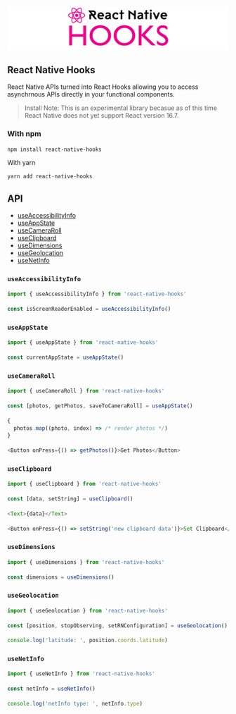 ![React Native Hooks](reactnativehooks.jpg)

## React Native Hooks
React Native APIs turned into React Hooks allowing you to access asynchrnous APIs directly in your functional components.

> Install
Note: This is an experimental library becasue as of this time React Native does not yet support React version 16.7.

### With npm

```sh
npm install react-native-hooks
```

With yarn
```sh
yarn add react-native-hooks
```

## API
- [useAccessibilityInfo]()
- [useAppState]()
- [useCameraRoll]()
- [useClipboard]()
- [useDimensions]()
- [useGeolocation]()
- [useNetInfo]()


### `useAccessibilityInfo`

```js
import { useAccessibilityInfo } from 'react-native-hooks'

const isScreenReaderEnabled = useAccessibilityInfo()
```

### `useAppState`

```js
import { useAppState } from 'react-native-hooks'

const currentAppState = useAppState()
```

### `useCameraRoll`

```js
import { useCameraRoll } from 'react-native-hooks'

const [photos, getPhotos, saveToCameraRoll] = useAppState()

{
  photos.map((photo, index) => /* render photos */)
}

<Button onPress={() => getPhotos()}>Get Photos</Button>
```

### `useClipboard`

```js
import { useClipboard } from 'react-native-hooks'

const [data, setString] = useClipboard()

<Text>{data}</Text>

<Button onPress={() => setString('new clipboard data')}>Set Clipboard</Button>
```

### `useDimensions`

```js
import { useDimensions } from 'react-native-hooks'

const dimensions = useDimensions()
```

### `useGeolocation`

```js
import { useGeolocation } from 'react-native-hooks'

const [position, stopObserving, setRNConfiguration] = useGeolocation()

console.log('latitude: ', position.coords.latitude)
```

### `useNetInfo`

```js
import { useNetInfo } from 'react-native-hooks'

const netInfo = useNetInfo()

console.log('netInfo type: ', netInfo.type)
```